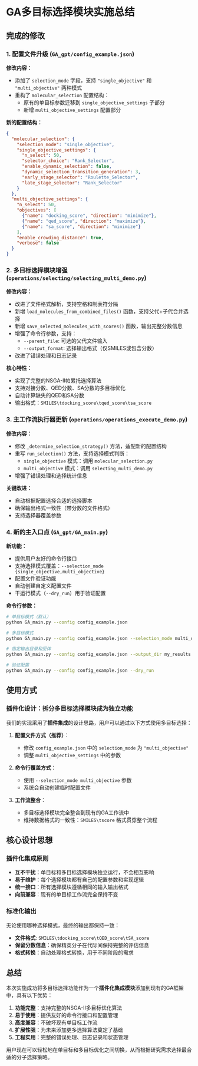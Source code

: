 # GA多目标选择模块实施总结

## 完成的修改

### 1. 配置文件升级 (`GA_gpt/config_example.json`)

**修改内容：**
- 添加了 `selection_mode` 字段，支持 `"single_objective"` 和 `"multi_objective"` 两种模式
- 重构了 `molecular_selection` 配置结构：
  - 原有的单目标参数迁移到 `single_objective_settings` 子部分
  - 新增 `multi_objective_settings` 配置部分

**新的配置结构：**
```json
{
  "molecular_selection": {
    "selection_mode": "single_objective",
    "single_objective_settings": {
      "n_select": 50,
      "selector_choice": "Rank_Selector",
      "enable_dynamic_selection": false,
      "dynamic_selection_transition_generation": 3,
      "early_stage_selector": "Roulette_Selector",
      "late_stage_selector": "Rank_Selector"
    }
  },
  "multi_objective_settings": {
    "n_select": 50,
    "objectives": [
      {"name": "docking_score", "direction": "minimize"},
      {"name": "qed_score", "direction": "maximize"}, 
      {"name": "sa_score", "direction": "minimize"}
    ],
    "enable_crowding_distance": true,
    "verbose": false
  }
}
```

### 2. 多目标选择模块增强 (`operations/selecting/selecting_multi_demo.py`)

**修改内容：**
- 改进了文件格式解析，支持空格和制表符分隔
- 新增 `load_molecules_from_combined_files()` 函数，支持父代+子代合并选择
- 新增 `save_selected_molecules_with_scores()` 函数，输出完整分数信息
- 增强了命令行参数，支持：
  - `--parent_file`: 可选的父代文件输入
  - `--output_format`: 选择输出格式（仅SMILES或包含分数）
- 改进了错误处理和日志记录

**核心特性：**
- 实现了完整的NSGA-II帕累托选择算法
- 支持对接分数、QED分数、SA分数的多目标优化
- 自动计算缺失的QED和SA分数
- 输出格式：`SMILES\tdocking_score\tqed_score\tsa_score`

### 3. 主工作流执行器更新 (`operations/operations_execute_demo.py`)

**修改内容：**
- 修改 `_determine_selection_strategy()` 方法，适配新的配置结构
- 重写 `run_selection()` 方法，支持选择模式判断：
  - `single_objective` 模式：调用 `molecular_selection.py`
  - `multi_objective` 模式：调用 `selecting_multi_demo.py`
- 增强了错误处理和选择统计信息

**关键改进：**
- 自动根据配置选择合适的选择脚本
- 确保输出格式一致性（带分数的文件格式）
- 支持选择器覆盖参数

### 4. 新的主入口点 (`GA_gpt/GA_main.py`)

**新功能：**
- 提供用户友好的命令行接口
- 支持选择模式覆盖：`--selection_mode {single_objective,multi_objective}`
- 配置文件验证功能
- 自动创建自定义配置文件
- 干运行模式（`--dry_run`）用于验证配置

**命令行参数：**
```bash
# 单目标模式（默认）
python GA_main.py --config config_example.json

# 多目标模式
python GA_main.py --config config_example.json --selection_mode multi_objective

# 指定输出目录和受体
python GA_main.py --config config_example.json --output_dir my_results --receptor parp1

# 验证配置
python GA_main.py --config config_example.json --dry_run
```

## 使用方式

### 插件化设计：拆分多目标选择模块成为独立功能

我们的实现采用了**插件集成**的设计思路，用户可以通过以下方式使用多目标选择：

1. **配置文件方式（推荐）**：
   - 修改 `config_example.json` 中的 `selection_mode` 为 `"multi_objective"`
   - 调整 `multi_objective_settings` 中的参数

2. **命令行覆盖方式**：
   - 使用 `--selection_mode multi_objective` 参数
   - 系统会自动创建临时配置文件

3. **工作流整合**：
   - 多目标选择模块完全整合到现有的GA工作流中
   - 维持数据格式的一致性：`SMILES\tscore` 格式贯穿整个流程

## 核心设计思想

### 插件化集成原则
- **互不干扰**：单目标和多目标选择模块独立运行，不会相互影响
- **易于维护**：每个选择模块都有自己的配置参数和实现逻辑
- **统一接口**：所有选择模块遵循相同的输入输出格式
- **向前兼容**：现有的单目标工作流完全保持不变

### 标准化输出
无论使用哪种选择模式，最终的输出都保持一致：
- **文件格式**: `SMILES\tdocking_score\tQED_score\tSA_score`
- **保留分数信息**：确保精英分子在代际间保持完整的评估信息
- **格式转换**：自动处理格式转换，用于不同阶段的需求

## 总结

本次实施成功将多目标选择功能作为一个**插件化集成模块**添加到现有的GA框架中，具有以下优势：

1. **功能完整**：支持完整的NSGA-II多目标优化算法
2. **易于使用**：提供友好的命令行接口和配置管理
3. **高度兼容**：不破坏现有单目标工作流
4. **扩展性强**：为未来添加更多选择算法奠定了基础
5. **工程实用**：完整的错误处理、日志记录和状态管理

用户现在可以轻松地在单目标和多目标优化之间切换，从而根据研究需求选择最合适的分子选择策略。 